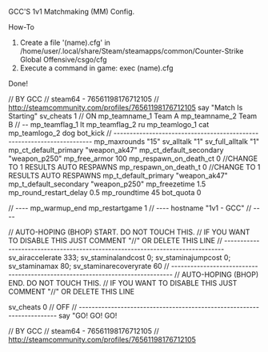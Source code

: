GCC'S 1v1 Matchmaking (MM) Config.

How-To

1. Create a file '(name).cfg' in /home/user/.local/share/Steam/steamapps/common/Counter-Strike Global Offensive/csgo/cfg
2. Execute a command in game: exec (name).cfg

Done!

// BY GCC
// steam64 - 76561198176712105
// http://steamcommunity.com/profiles/76561198176712105
say "Match Is Starting"
sv_cheats 1 // ON 
mp_teamname_1 Team A
mp_teamname_2 Team B
// --
mp_teamflag_1 lt
mp_teamflag_2 ru
mp_teamlogo_1 cat
mp_teamlogo_2 dog
bot_kick 
// -----------------------------------------------------------------------
mp_maxrounds "15"
sv_alltalk "1"
sv_full_alltalk "1"
mp_ct_default_primary "weapon_ak47"
mp_ct_default_secondary "weapon_p250"
mp_free_armor 100
mp_respawn_on_death_ct 0 //CHANGE TO 1 RESULTS AUTO RESPAWNS
mp_respawn_on_death_t 0 //CHANGE TO 1 RESULTS AUTO RESPAWNS
mp_t_default_primary "weapon_ak47"
mp_t_default_secondary "weapon_p250"
mp_freezetime 1.5
mp_round_restart_delay 0.5
mp_roundtime 45
bot_quota 0

// ----
mp_warmup_end
mp_restartgame 1
// ----
hostname "1v1 - GCC"
// ----

// AUTO-HOPING (BHOP) START. DO NOT TOUCH THIS.
// IF YOU WANT TO DISABLE THIS JUST COMMENT "//" OR DELETE THIS LINE
// ------------------------------------------------------------------------------
sv_airaccelerate 333; sv_staminalandcost 0; sv_staminajumpcost 0; sv_staminamax 80; sv_staminarecoveryrate 60﻿
// ------------------------------------------------------------------------------
// AUTO-HOPING (BHOP) END. DO NOT TOUCH THIS.
// IF YOU WANT TO DISABLE THIS JUST COMMENT "//" OR DELETE THIS LINE

sv_cheats 0 // OFF
// -----------------------------------------------------------------------
say "GO! GO! GO! 


// BY GCC
// steam64 - 76561198176712105
// http://steamcommunity.com/profiles/76561198176712105
